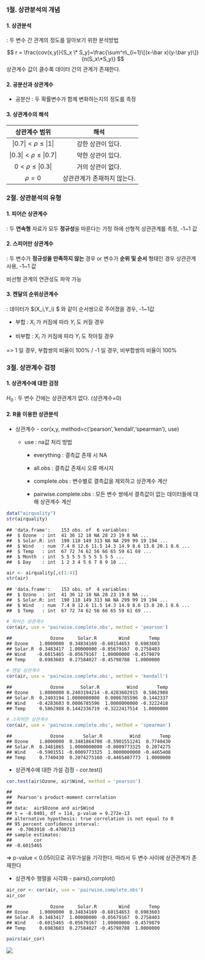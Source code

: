 ### 1절. 상관분석의 개념

#### 1. 상관분석

: 두 변수 간 관계의 정도를 알아보기 위한 분석방법

$$ r = \frac{cov(x,y)}{S_x \* S_y}=\frac{\sum^n\_{i=1}\[(x-\bar x)(y-\bar y)\]}{n(S_x\*S_y)} $$
상관계수 값이 클수록 데이터 간의 관계가 존재한다.

#### 2. 공분산과 상관계수

-   공분산 : 두 확률변수가 함께 변화하는지의 정도를 측정

#### 3. 상관계수의 해석

|      상관계수 범위       |            해석             |
|:------------------------:|:---------------------------:|
|  \|0.7\| \< *ρ* ≤ \|1\|  |      강한 상관이 있다.      |
| \|0.3\| \< *ρ* ≤ \|0.7\| |      약한 상관이 있다.      |
|    0 \< *ρ* ≤ \|0.3\|    |      거의 상관이 없다.      |
|         *ρ* = 0          | 상관관계가 존재하지 않는다. |

### 2절. 상관분석의 유형

#### 1. 피어슨 상관계수

: 두 **연속형** 자료가 모두 **정규성**을 따른다는 가정 하에 선형적
상관관계를 측정, -1~1 값

#### 2. 스피어만 상관계수

: 두 변수가 **정규성을 만족하지 않는** 경우 or 변수가 **순위 및 순서**
형태인 경우 상관관계 사용, -1~1 값

비선형 관계의 연관성도 파악 가능

#### 3. 켄달의 순위상관계수

: 데이터가 $(X_i,Y_i) $ 와 같이 순서쌍으로 주어졌을 경우, -1~1값

-   부합 : *X*<sub>*i*</sub> 가 커짐에 따라 *Y*<sub>*i*</sub> 도 커질
    경우

-   비부합 : *X*<sub>*i*</sub> 가 커짐에 따라 *Y*<sub>*i*</sub> 도
    작아질 경우

=\> 1 일 경우, 부합쌍의 비율이 100% / -1 일 경우, 비부합쌍의 비율이 100%

### 3절. 상관계수 검정

#### 1. 상관계수에 대한 검정

*H*<sub>0</sub> : 두 변수 간에는 상관관계가 없다. (상관계수=0)

#### 2. R을 이용한 상관분석

-   상관계수 - cor(x,y, method=c(‘pearson’,‘kendall’,‘spearman’), use)

    -   use : na값 처리 방법

        -   everything : 결측값 존재 시 NA

        -   all.obs : 결측값 존재시 오류 메시지

        -   complete.obs : 변수별로 결측값을 제외하고 상관계수 계산

        -   pairwise.complete.obs : 모든 변수 쌍에서 결측값이 없는
            데이터들에 대해 상관계수 계산

``` r
data("airquality")
str(airquality)
```

    ## 'data.frame':    153 obs. of  6 variables:
    ##  $ Ozone  : int  41 36 12 18 NA 28 23 19 8 NA ...
    ##  $ Solar.R: int  190 118 149 313 NA NA 299 99 19 194 ...
    ##  $ Wind   : num  7.4 8 12.6 11.5 14.3 14.9 8.6 13.8 20.1 8.6 ...
    ##  $ Temp   : int  67 72 74 62 56 66 65 59 61 69 ...
    ##  $ Month  : int  5 5 5 5 5 5 5 5 5 5 ...
    ##  $ Day    : int  1 2 3 4 5 6 7 8 9 10 ...

``` r
air <- airquality[,c(1:4)]
str(air)
```

    ## 'data.frame':    153 obs. of  4 variables:
    ##  $ Ozone  : int  41 36 12 18 NA 28 23 19 8 NA ...
    ##  $ Solar.R: int  190 118 149 313 NA NA 299 99 19 194 ...
    ##  $ Wind   : num  7.4 8 12.6 11.5 14.3 14.9 8.6 13.8 20.1 8.6 ...
    ##  $ Temp   : int  67 72 74 62 56 66 65 59 61 69 ...

``` r
# 피어슨 상관계수
cor(air, use = 'pairwise.complete.obs', method = 'pearson')
```

    ##              Ozone     Solar.R        Wind       Temp
    ## Ozone    1.0000000  0.34834169 -0.60154653  0.6983603
    ## Solar.R  0.3483417  1.00000000 -0.05679167  0.2758403
    ## Wind    -0.6015465 -0.05679167  1.00000000 -0.4579879
    ## Temp     0.6983603  0.27584027 -0.45798788  1.0000000

``` r
# 켄달 상관계수
cor(air, use = 'pairwise.complete.obs', method = 'kendall')
```

    ##              Ozone      Solar.R          Wind       Temp
    ## Ozone    1.0000000 0.2403194214 -0.4283602915  0.5862988
    ## Solar.R  0.2403194 1.0000000000  0.0006785596  0.1442337
    ## Wind    -0.4283603 0.0006785596  1.0000000000 -0.3222418
    ## Temp     0.5862988 0.1442336719 -0.3222417514  1.0000000

``` r
# 스피어만 상관계수
cor(air, use = 'pairwise.complete.obs', method = 'spearman')
```

    ##              Ozone       Solar.R          Wind       Temp
    ## Ozone    1.0000000  0.3481864700 -0.5901551241  0.7740430
    ## Solar.R  0.3481865  1.0000000000 -0.0009773325  0.2074275
    ## Wind    -0.5901551 -0.0009773325  1.0000000000 -0.4465408
    ## Temp     0.7740430  0.2074275160 -0.4465407773  1.0000000

-   상관계수에 대한 가설 검정 - cor.test()

``` r
cor.test(air$Ozone, air$Wind, method = 'pearson')
```

    ## 
    ##  Pearson's product-moment correlation
    ## 
    ## data:  air$Ozone and air$Wind
    ## t = -8.0401, df = 114, p-value = 9.272e-13
    ## alternative hypothesis: true correlation is not equal to 0
    ## 95 percent confidence interval:
    ##  -0.7063918 -0.4708713
    ## sample estimates:
    ##        cor 
    ## -0.6015465

=\> p-value \< 0.05이므로 귀무가설을 기각한다. 따라서 두 변수 사이에
상관관계가 존재한다

-   상관계수 행렬을 시각화 - pairs(),corrplot()

``` r
air_cor <- cor(air, use = 'pairwise.complete.obs')
air_cor
```

    ##              Ozone     Solar.R        Wind       Temp
    ## Ozone    1.0000000  0.34834169 -0.60154653  0.6983603
    ## Solar.R  0.3483417  1.00000000 -0.05679167  0.2758403
    ## Wind    -0.6015465 -0.05679167  1.00000000 -0.4579879
    ## Temp     0.6983603  0.27584027 -0.45798788  1.0000000

``` r
pairs(air_cor)
```

![](5장.-상관분석_files/figure-markdown_github/unnamed-chunk-3-1.png)
